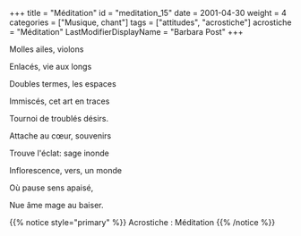 +++
title = "Méditation"
id = "meditation_15"
date = 2001-04-30
weight = 4
categories = ["Musique, chant"]
tags = ["attitudes", "acrostiche"]
acrostiche = "Méditation"
LastModifierDisplayName = "Barbara Post"
+++

Molles ailes, violons

Enlacés, vie aux longs

Doubles termes, les espaces

Immiscés, cet art en traces

Tournoi de troublés désirs.

Attache au cœur, souvenirs

Trouve l'éclat: sage inonde

Inflorescence, vers, un monde

Où pause sens apaisé,

Nue âme mage au baiser.

{{% notice style="primary" %}}
Acrostiche : Méditation
{{% /notice %}}
